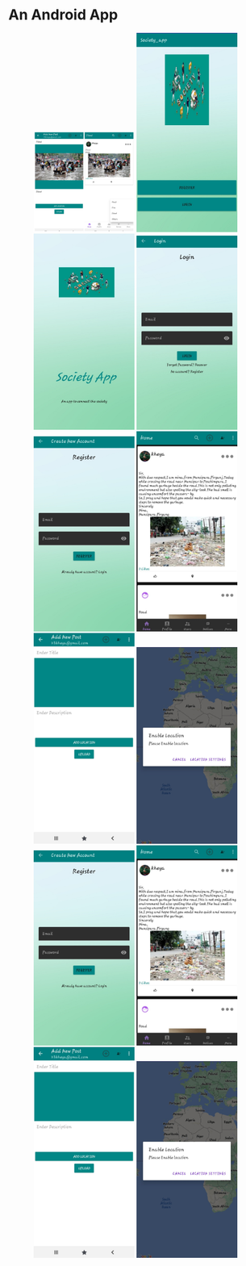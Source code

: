 # An Android App
<p align="center">
<img width="200" src="https://github.com/TasniaKheya/civilService12301/blob/main/app/20221228_031450.jpg" />
<img width="200" src="https://github.com/TasniaKheya/civilService12301/blob/main/app/Screenshot_20221228-023449_Society_app.jpg" />
<img width="200" src="https://github.com/TasniaKheya/civilService12301/blob/main/app/Screenshot_20221228-023459_Society_app.jpg" />
<img width="200" src="https://github.com/TasniaKheya/civilService12301/blob/main/app/Screenshot_20221228-023515_Society_app.jpg" />
<img width="200" src="https://github.com/TasniaKheya/civilService12301/blob/main/app/Screenshot_20221228-023523_Society_app.jpg" />
<img width="200" src="https://github.com/TasniaKheya/civilService12301/blob/main/app/Screenshot_20221228-023555_Society_app.jpg" />
<img width="200" src="https://github.com/TasniaKheya/civilService12301/blob/main/app/Screenshot_20221228-023707_Society_app.jpg" />
<img width="200" src="https://github.com/TasniaKheya/civilService12301/blob/main/app/Screenshot_20221228-023753_Society_app.jpg" />
<img width="200" src="https://github.com/TasniaKheya/civilService12301/blob/main/app/Screenshot_20221228-023523_Society_app.jpg" />
<img width="200" src="https://github.com/TasniaKheya/civilService12301/blob/main/app/Screenshot_20221228-023555_Society_app.jpg" />
<img width="200" src="https://github.com/TasniaKheya/civilService12301/blob/main/app/Screenshot_20221228-023707_Society_app.jpg" />
<img width="200" src="https://github.com/TasniaKheya/civilService12301/blob/main/app/Screenshot_20221228-023753_Society_app.jpg" />
</p>



